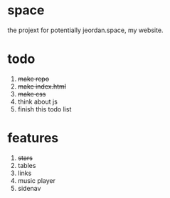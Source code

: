 # space
the projext for potentially jeordan.space, my website.

# todo
1. ~~make repo~~
2. ~~make index.html~~
3. ~~make css~~
4. think about js
5. finish this todo list

# features
1. ~~stars~~
2. tables
3. links
4. music player
5. sidenav